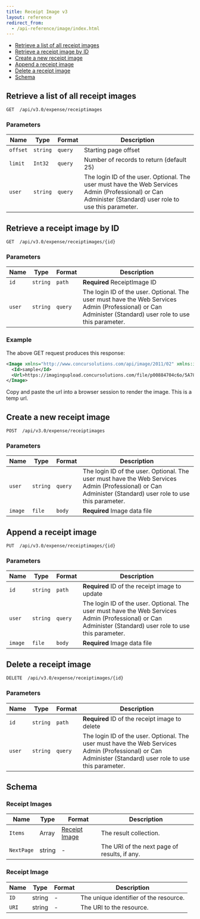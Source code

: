 ```yaml
---
title: Receipt Image v3
layout: reference
redirect_from:
  - /api-reference/image/index.html
---
```


* [Retrieve a list of all receipt images](#get)
* [Retrieve a receipt image by ID](#getID)
* [Create a new receipt image](#post)
* [Append a receipt image](#put)
* [Delete a receipt image](#delete)
* [Schema](#schema)

## <a name="get"></a>Retrieve a list of all receipt images

    GET  /api/v3.0/expense/receiptimages

### Parameters

Name | Type | Format | Description
-----|------|--------|------------			
`offset`	|	`string`	|	`query`	|	Starting page offset
`limit`	|	`Int32`	|	`query`	|	Number of records to return (default 25)
`user`	|	`string`	|	`query`	|	The login ID of the user. Optional. The user must have the Web Services Admin (Professional) or Can Administer (Standard) user role to use this parameter.

## <a name="getID"></a>Retrieve a receipt image by ID

    GET  /api/v3.0/expense/receiptimages/{id}

### Parameters

Name | Type | Format | Description
-----|------|--------|------------
`id`	|	`string`	|	`path`	|	**Required** ReceiptImage ID
`user`	|	`string`	|	`query`	|	The login ID of the user. Optional. The user must have the Web Services Admin (Professional) or Can Administer (Standard) user role to use this parameter.

### Example

The above GET request produces this response:

```xml
<Image xmlns="http://www.concursolutions.com/api/image/2011/02" xmlns:i="http://www.w3.org/2001/XMLSchema-instance">
  <Id>sample</Id>
  <Url>https://imagingupload.concursolutions.com/file/p00884704c6o/5A789811F139BC89D9C42DDE5FEE2A655BB7C2A375E9C481FA0BE92FFF690E298F119925A5C834385C8D62AE5FC4E65AC0F53E4C7273C14A4E71D4264F104882H142570AF84FBEEEC439486FE89E44D2F?id=51253775812C4750888F2e=p00884704c6o3t=AN</Url>
</Image>
```

Copy and paste the url into a browser session to render the image.  This is a temp url.

## <a name="post"></a>Create a new receipt image

    POST  /api/v3.0/expense/receiptimages


### Parameters

Name | Type | Format | Description
-----|------|--------|------------
`user`	|	`string`	|	`query`	|	The login ID of the user. Optional. The user must have the Web Services Admin (Professional) or Can Administer (Standard) user role to use this parameter.
`image`	|	`file`	|	`body`	|	**Required** Image data file


## <a name="put"></a>Append a receipt image

    PUT  /api/v3.0/expense/receiptimages/{id}


### Parameters

Name | Type | Format | Description
-----|------|--------|------------
`id`	|	`string`	|	`path`	|	**Required** ID of the receipt image to update
`user`	|	`string`	|	`query`	|	The login ID of the user. Optional. The user must have the Web Services Admin (Professional) or Can Administer (Standard) user role to use this parameter.
`image`	|	`file`	|	`body`	|	**Required** Image data file


## <a name="delete"></a>Delete a receipt image

    DELETE  /api/v3.0/expense/receiptimages/{id}


### Parameters

Name | Type | Format | Description
-----|------|--------|------------
`id`	|	`string`	|	`path`	|	**Required** ID of the receipt image to delete
`user`	|	`string`	|	`query`	|	The login ID of the user. Optional. The user must have the Web Services Admin (Professional) or Can Administer (Standard) user role to use this parameter.



## <a name="schema"></a>Schema


### Receipt Images

Name | Type | Format | Description
-----|------|--------|------------
`Items`	|	Array	|	[Receipt Image](#receiptimage)	|	The result collection.
`NextPage`	|	string	|	-	|	The URI of the next page of results, if any.


### <a name="receiptimage"></a>Receipt Image

Name | Type | Format | Description
-----|------|--------|------------
`ID`	|	string	|	-	|	The unique identifier of the resource.
`URI`	|	string	|	-	|	The URI to the resource.
